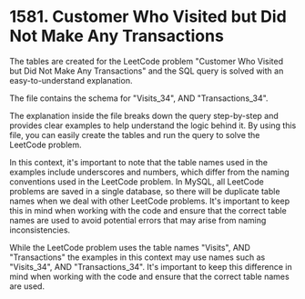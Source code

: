 # 1581. Customer Who Visited but Did Not Make Any Transactions

<p style="font-size: 12px;">

The tables are created for the LeetCode problem "Customer Who Visited but Did Not Make Any Transactions" and the SQL query is solved with an easy-to-understand explanation.

The file contains the schema for "Visits_34", AND "Transactions_34".

The explanation inside the file breaks down the query step-by-step and provides clear examples to help understand the logic behind it. By using this file, you can easily create the tables and run the query to solve the LeetCode problem.

In this context, it's important to note that the table names used in the examples include underscores and numbers, which differ from the naming conventions used in the LeetCode problem. In MySQL, all LeetCode problems are saved in a single database, so there will be duplicate table names when we deal with other LeetCode problems. It's important to keep this in mind when working with the code and ensure that the correct table names are used to avoid potential errors that may arise from naming inconsistencies.

While the LeetCode problem uses the table names "Visits", AND "Transactions" the examples in this context may use names such as "Visits_34", AND "Transactions_34". It's important to keep this difference in mind when working with the code and ensure that the correct table names are used.

</p>
